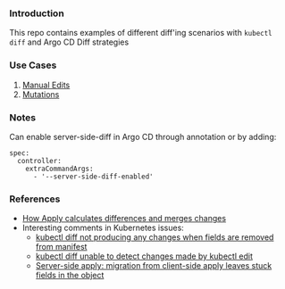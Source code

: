 ### Introduction

This repo contains examples of different diff'ing scenarios with `kubectl diff` and Argo CD Diff strategies

### Use Cases

1. [Manual Edits](https://github.com/gitops-examples/what-the-diff/tree/main/manual-edit)
2. [Mutations](https://github.com/gitops-examples/what-the-diff/tree/main/server-side)

### Notes

Can enable server-side-diff in Argo CD through annotation or by adding:

```
spec:
  controller:
    extraCommandArgs:
      - '--server-side-diff-enabled'
```

### References

* [How Apply calculates differences and merges changes](https://kubernetes.io/docs/tasks/manage-kubernetes-objects/declarative-config/#how-apply-calculates-differences-and-merges-changes)
* Interesting comments in Kubernetes issues:
  * [kubectl diff not producing any changes when fields are removed from manifest](https://github.com/kubernetes/kubectl/issues/1403#issuecomment-1501627912)
  * [kubectl diff unable to detect changes made by kubectl edit](https://github.com/kubernetes/kubectl/issues/1744#issuecomment-2885607523)
  * [Server-side apply: migration from client-side apply leaves stuck fields in the object](https://github.com/kubernetes/kubernetes/issues/99003)

